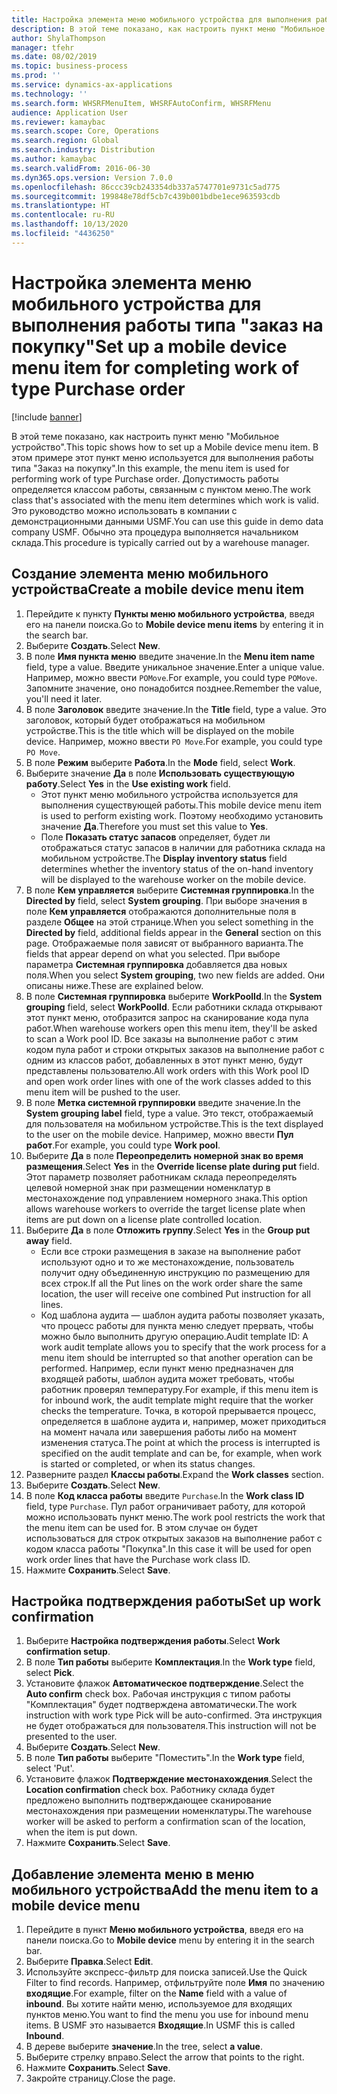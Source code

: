 ```yaml
---
title: Настройка элемента меню мобильного устройства для выполнения работы типа "заказ на покупку"
description: В этой теме показано, как настроить пункт меню "Мобильное устройство".
author: ShylaThompson
manager: tfehr
ms.date: 08/02/2019
ms.topic: business-process
ms.prod: ''
ms.service: dynamics-ax-applications
ms.technology: ''
ms.search.form: WHSRFMenuItem, WHSRFAutoConfirm, WHSRFMenu
audience: Application User
ms.reviewer: kamaybac
ms.search.scope: Core, Operations
ms.search.region: Global
ms.search.industry: Distribution
ms.author: kamaybac
ms.search.validFrom: 2016-06-30
ms.dyn365.ops.version: Version 7.0.0
ms.openlocfilehash: 86ccc39cb243354db337a5747701e9731c5ad775
ms.sourcegitcommit: 199848e78df5cb7c439b001bdbe1ece963593cdb
ms.translationtype: HT
ms.contentlocale: ru-RU
ms.lasthandoff: 10/13/2020
ms.locfileid: "4436250"
---
```

# <a name="set-up-a-mobile-device-menu-item-for-completing-work-of-type-purchase-order"></a><span data-ttu-id="d16a6-103">Настройка элемента меню мобильного устройства для выполнения работы типа "заказ на покупку"</span><span class="sxs-lookup"><span data-stu-id="d16a6-103">Set up a mobile device menu item for completing work of type Purchase order</span></span>

[!include [banner](../../includes/banner.md)]

<span data-ttu-id="d16a6-104">В этой теме показано, как настроить пункт меню "Мобильное устройство".</span><span class="sxs-lookup"><span data-stu-id="d16a6-104">This topic shows how to set up a Mobile device menu item.</span></span> <span data-ttu-id="d16a6-105">В этом примере этот пункт меню используется для выполнения работы типа "Заказ на покупку".</span><span class="sxs-lookup"><span data-stu-id="d16a6-105">In this example, the menu item is used for performing work of type Purchase order.</span></span> <span data-ttu-id="d16a6-106">Допустимость работы определяется классом работы, связанным с пунктом меню.</span><span class="sxs-lookup"><span data-stu-id="d16a6-106">The work class that's associated with the menu item determines which work is valid.</span></span> <span data-ttu-id="d16a6-107">Это руководство можно использовать в компании с демонстрационными данными USMF.</span><span class="sxs-lookup"><span data-stu-id="d16a6-107">You can use this guide in demo data company USMF.</span></span> <span data-ttu-id="d16a6-108">Обычно эта процедура выполняется начальником склада.</span><span class="sxs-lookup"><span data-stu-id="d16a6-108">This procedure is typically carried out by a warehouse manager.</span></span>


## <a name="create-a-mobile-device-menu-item"></a><span data-ttu-id="d16a6-109">Создание элемента меню мобильного устройства</span><span class="sxs-lookup"><span data-stu-id="d16a6-109">Create a mobile device menu item</span></span>
1. <span data-ttu-id="d16a6-110">Перейдите к пункту **Пункты меню мобильного устройства**, введя его на панели поиска.</span><span class="sxs-lookup"><span data-stu-id="d16a6-110">Go to **Mobile device menu items** by entering it in the search bar.</span></span>
2. <span data-ttu-id="d16a6-111">Выберите **Создать**.</span><span class="sxs-lookup"><span data-stu-id="d16a6-111">Select **New**.</span></span>
3. <span data-ttu-id="d16a6-112">В поле **Имя пункта меню** введите значение.</span><span class="sxs-lookup"><span data-stu-id="d16a6-112">In the **Menu item name** field, type a value.</span></span> <span data-ttu-id="d16a6-113">Введите уникальное значение.</span><span class="sxs-lookup"><span data-stu-id="d16a6-113">Enter a unique value.</span></span> <span data-ttu-id="d16a6-114">Например, можно ввести `POMove`.</span><span class="sxs-lookup"><span data-stu-id="d16a6-114">For example, you could type `POMove`.</span></span> <span data-ttu-id="d16a6-115">Запомните значение, оно понадобится позднее.</span><span class="sxs-lookup"><span data-stu-id="d16a6-115">Remember the value, you'll need it later.</span></span>  
4. <span data-ttu-id="d16a6-116">В поле **Заголовок** введите значение.</span><span class="sxs-lookup"><span data-stu-id="d16a6-116">In the **Title** field, type a value.</span></span> <span data-ttu-id="d16a6-117">Это заголовок, который будет отображаться на мобильном устройстве.</span><span class="sxs-lookup"><span data-stu-id="d16a6-117">This is the title which will be displayed on the mobile device.</span></span> <span data-ttu-id="d16a6-118">Например, можно ввести `PO Move`.</span><span class="sxs-lookup"><span data-stu-id="d16a6-118">For example, you could type `PO Move`.</span></span>  
5. <span data-ttu-id="d16a6-119">В поле **Режим** выберите **Работа**.</span><span class="sxs-lookup"><span data-stu-id="d16a6-119">In the **Mode** field, select **Work**.</span></span>
6. <span data-ttu-id="d16a6-120">Выберите значение **Да** в поле **Использовать существующую работу**.</span><span class="sxs-lookup"><span data-stu-id="d16a6-120">Select **Yes** in the **Use existing work** field.</span></span>
    - <span data-ttu-id="d16a6-121">Этот пункт меню мобильного устройства используется для выполнения существующей работы.</span><span class="sxs-lookup"><span data-stu-id="d16a6-121">This mobile device menu item is used to perform existing work.</span></span> <span data-ttu-id="d16a6-122">Поэтому необходимо установить значение **Да**.</span><span class="sxs-lookup"><span data-stu-id="d16a6-122">Therefore you must set this value to **Yes**.</span></span>  
    - <span data-ttu-id="d16a6-123">Поле **Показать статус запасов** определяет, будет ли отображаться статус запасов в наличии для работника склада на мобильном устройстве.</span><span class="sxs-lookup"><span data-stu-id="d16a6-123">The **Display inventory status** field determines whether the inventory status of the on-hand inventory will be displayed to the warehouse worker on the mobile device.</span></span>  
7. <span data-ttu-id="d16a6-124">В поле **Кем управляется** выберите **Системная группировка**.</span><span class="sxs-lookup"><span data-stu-id="d16a6-124">In the **Directed by** field, select **System grouping**.</span></span> <span data-ttu-id="d16a6-125">При выборе значения в поле **Кем управляется** отображаются дополнительные поля в разделе **Общее** на этой странице.</span><span class="sxs-lookup"><span data-stu-id="d16a6-125">When you select something in the **Directed by** field, additional fields appear in the **General** section on this page.</span></span> <span data-ttu-id="d16a6-126">Отображаемые поля зависят от выбранного варианта.</span><span class="sxs-lookup"><span data-stu-id="d16a6-126">The fields that appear depend on what you selected.</span></span> <span data-ttu-id="d16a6-127">При выборе параметра **Системная группировка** добавляется два новых поля.</span><span class="sxs-lookup"><span data-stu-id="d16a6-127">When you select **System grouping**, two new fields are added.</span></span> <span data-ttu-id="d16a6-128">Они описаны ниже.</span><span class="sxs-lookup"><span data-stu-id="d16a6-128">These are explained below.</span></span>  
8. <span data-ttu-id="d16a6-129">В поле **Системная группировка** выберите **WorkPoolId**.</span><span class="sxs-lookup"><span data-stu-id="d16a6-129">In the **System grouping** field, select **WorkPoolId**.</span></span> <span data-ttu-id="d16a6-130">Если работники склада открывают этот пункт меню, отобразится запрос на сканирование кода пула работ.</span><span class="sxs-lookup"><span data-stu-id="d16a6-130">When warehouse workers open this menu item, they'll be asked to scan a Work pool ID.</span></span> <span data-ttu-id="d16a6-131">Все заказы на выполнение работ с этим кодом пула работ и строки открытых заказов на выполнение работ с одним из классов работ, добавленных в этот пункт меню, будут представлены пользователю.</span><span class="sxs-lookup"><span data-stu-id="d16a6-131">All work orders with this Work pool ID and open work order lines with one of the work classes added to this menu item will be pushed to the user.</span></span>  
9. <span data-ttu-id="d16a6-132">В поле **Метка системной группировки** введите значение.</span><span class="sxs-lookup"><span data-stu-id="d16a6-132">In the **System grouping label** field, type a value.</span></span> <span data-ttu-id="d16a6-133">Это текст, отображаемый для пользователя на мобильном устройстве.</span><span class="sxs-lookup"><span data-stu-id="d16a6-133">This is the text displayed to the user on the mobile device.</span></span> <span data-ttu-id="d16a6-134">Например, можно ввести **Пул работ**.</span><span class="sxs-lookup"><span data-stu-id="d16a6-134">For example, you could type **Work pool**.</span></span>  
10. <span data-ttu-id="d16a6-135">Выберите **Да** в поле **Переопределить номерной знак во время размещения**.</span><span class="sxs-lookup"><span data-stu-id="d16a6-135">Select **Yes** in the **Override license plate during put** field.</span></span> <span data-ttu-id="d16a6-136">Этот параметр позволяет работникам склада переопределять целевой номерной знак при размещении номенклатур в местонахождение под управлением номерного знака.</span><span class="sxs-lookup"><span data-stu-id="d16a6-136">This option allows warehouse workers to override the target license plate when items are put down on a license plate controlled location.</span></span>  
11. <span data-ttu-id="d16a6-137">Выберите **Да** в поле **Отложить группу**.</span><span class="sxs-lookup"><span data-stu-id="d16a6-137">Select **Yes** in the **Group put away** field.</span></span>
    - <span data-ttu-id="d16a6-138">Если все строки размещения в заказе на выполнение работ используют одно и то же местонахождение, пользователь получит одну объединенную инструкцию по размещению для всех строк.</span><span class="sxs-lookup"><span data-stu-id="d16a6-138">If all the Put lines on the work order share the same location, the user will receive one combined Put instruction for all lines.</span></span> 
    - <span data-ttu-id="d16a6-139">Код шаблона аудита — шаблон аудита работы позволяет указать, что процесс работы для пункта меню следует прервать, чтобы можно было выполнить другую операцию.</span><span class="sxs-lookup"><span data-stu-id="d16a6-139">Audit template ID: A work audit template allows you to specify that the work process for a menu item should be interrupted so that another operation can be performed.</span></span> <span data-ttu-id="d16a6-140">Например, если пункт меню предназначен для входящей работы, шаблон аудита может требовать, чтобы работник проверял температуру.</span><span class="sxs-lookup"><span data-stu-id="d16a6-140">For example, if this menu item is for inbound work, the audit template might require that the worker checks the temperature.</span></span> <span data-ttu-id="d16a6-141">Точка, в которой прерывается процесс, определяется в шаблоне аудита и, например, может приходиться на момент начала или завершения работы либо на момент изменения статуса.</span><span class="sxs-lookup"><span data-stu-id="d16a6-141">The point at which the process is interrupted is specified on the audit template and can be, for example, when work is started or completed, or when its status changes.</span></span>  
12. <span data-ttu-id="d16a6-142">Разверните раздел **Классы работы**.</span><span class="sxs-lookup"><span data-stu-id="d16a6-142">Expand the **Work classes** section.</span></span>
13. <span data-ttu-id="d16a6-143">Выберите **Создать**.</span><span class="sxs-lookup"><span data-stu-id="d16a6-143">Select **New**.</span></span>
14. <span data-ttu-id="d16a6-144">В поле **Код класса работы** введите `Purchase`.</span><span class="sxs-lookup"><span data-stu-id="d16a6-144">In the **Work class ID** field, type `Purchase`.</span></span> <span data-ttu-id="d16a6-145">Пул работ ограничивает работу, для которой можно использовать пункт меню.</span><span class="sxs-lookup"><span data-stu-id="d16a6-145">The work pool restricts the work that the menu item can be used for.</span></span> <span data-ttu-id="d16a6-146">В этом случае он будет использоваться для строк открытых заказов на выполнение работ с кодом класса работы "Покупка".</span><span class="sxs-lookup"><span data-stu-id="d16a6-146">In this case it will be used for open work order lines that have the Purchase work class ID.</span></span>  
15. <span data-ttu-id="d16a6-147">Нажмите **Сохранить**.</span><span class="sxs-lookup"><span data-stu-id="d16a6-147">Select **Save**.</span></span>

## <a name="set-up-work-confirmation"></a><span data-ttu-id="d16a6-148">Настройка подтверждения работы</span><span class="sxs-lookup"><span data-stu-id="d16a6-148">Set up work confirmation</span></span>
1. <span data-ttu-id="d16a6-149">Выберите **Настройка подтверждения работы**.</span><span class="sxs-lookup"><span data-stu-id="d16a6-149">Select **Work confirmation setup**.</span></span>
2. <span data-ttu-id="d16a6-150">В поле **Тип работы** выберите **Комплектация**.</span><span class="sxs-lookup"><span data-stu-id="d16a6-150">In the **Work type** field, select **Pick**.</span></span>
3. <span data-ttu-id="d16a6-151">Установите флажок **Автоматическое подтверждение**.</span><span class="sxs-lookup"><span data-stu-id="d16a6-151">Select the **Auto confirm** check box.</span></span> <span data-ttu-id="d16a6-152">Рабочая инструкция с типом работы "Комплектация" будет подтверждена автоматически.</span><span class="sxs-lookup"><span data-stu-id="d16a6-152">The work instruction with work type Pick will be auto-confirmed.</span></span> <span data-ttu-id="d16a6-153">Эта инструкция не будет отображаться для пользователя.</span><span class="sxs-lookup"><span data-stu-id="d16a6-153">This instruction will not be presented to the user.</span></span>  
4. <span data-ttu-id="d16a6-154">Выберите **Создать**.</span><span class="sxs-lookup"><span data-stu-id="d16a6-154">Select **New**.</span></span>
5. <span data-ttu-id="d16a6-155">В поле **Тип работы** выберите "Поместить".</span><span class="sxs-lookup"><span data-stu-id="d16a6-155">In the **Work type** field, select 'Put'.</span></span>
6. <span data-ttu-id="d16a6-156">Установите флажок **Подтверждение местонахождения**.</span><span class="sxs-lookup"><span data-stu-id="d16a6-156">Select the **Location confirmation** check box.</span></span> <span data-ttu-id="d16a6-157">Работнику склада будет предложено выполнить подтверждающее сканирование местонахождения при размещении номенклатуры.</span><span class="sxs-lookup"><span data-stu-id="d16a6-157">The warehouse worker will be asked to perform a confirmation scan of the location, when the item is put down.</span></span>  
7. <span data-ttu-id="d16a6-158">Нажмите **Сохранить**.</span><span class="sxs-lookup"><span data-stu-id="d16a6-158">Select **Save**.</span></span>

## <a name="add-the-menu-item-to-a-mobile-device-menu"></a><span data-ttu-id="d16a6-159">Добавление элемента меню в меню мобильного устройства</span><span class="sxs-lookup"><span data-stu-id="d16a6-159">Add the menu item to a mobile device menu</span></span>
1. <span data-ttu-id="d16a6-160">Перейдите в пункт **Меню мобильного устройства**, введя его на панели поиска.</span><span class="sxs-lookup"><span data-stu-id="d16a6-160">Go to **Mobile device** menu by entering it in the search bar.</span></span>
2. <span data-ttu-id="d16a6-161">Выберите **Правка**.</span><span class="sxs-lookup"><span data-stu-id="d16a6-161">Select **Edit**.</span></span>
3. <span data-ttu-id="d16a6-162">Используйте экспресс-фильтр для поиска записей.</span><span class="sxs-lookup"><span data-stu-id="d16a6-162">Use the Quick Filter to find records.</span></span> <span data-ttu-id="d16a6-163">Например, отфильтруйте поле **Имя** по значению **входящие**.</span><span class="sxs-lookup"><span data-stu-id="d16a6-163">For example, filter on the **Name** field with a value of **inbound**.</span></span> <span data-ttu-id="d16a6-164">Вы хотите найти меню, используемое для входящих пунктов меню.</span><span class="sxs-lookup"><span data-stu-id="d16a6-164">You want to find the menu you use for inbound menu items.</span></span> <span data-ttu-id="d16a6-165">В USMF это называется **Входящие**.</span><span class="sxs-lookup"><span data-stu-id="d16a6-165">In USMF this is called **Inbound**.</span></span>  
4. <span data-ttu-id="d16a6-166">В дереве выберите **значение**.</span><span class="sxs-lookup"><span data-stu-id="d16a6-166">In the tree, select **a value**.</span></span>
5. <span data-ttu-id="d16a6-167">Выберите стрелку вправо.</span><span class="sxs-lookup"><span data-stu-id="d16a6-167">Select the arrow that points to the right.</span></span>
6. <span data-ttu-id="d16a6-168">Нажмите **Сохранить**.</span><span class="sxs-lookup"><span data-stu-id="d16a6-168">Select **Save**.</span></span>
7. <span data-ttu-id="d16a6-169">Закройте страницу.</span><span class="sxs-lookup"><span data-stu-id="d16a6-169">Close the page.</span></span>
